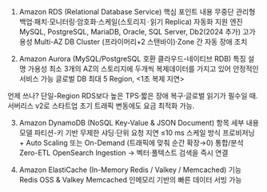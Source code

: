 1. Amazon RDS (Relational Database Service)
   핵심 포인트	내용
   무중단 관리형	백업·패치·모니터링·암호화·스케일(스토리지 · 읽기 Replica) 자동화
   지원 엔진	MySQL, PostgreSQL, MariaDB, Oracle, SQL Server, Db2(2024 추가)
   고가용성	Multi-AZ DB Cluster (프라이머리+2 스탠바이)·Zone 간 자동 장애 조치

2. Amazon Aurora (MySQL/PostgreSQL 호환 클라우드-네이티브 RDB)
   특징	설명
   가용성 최소 3개의 AZ의 스토리지에 두개씩 복제데이터를 가지고 있어 안정적인 서비스 가능
   글로벌 DB	최대 5 Region, <1초 복제 지연>

언제 쓰나?
단일-Region RDS보다 높은 TPS·짧은 장애 복구·글로벌 읽기가 필수일 때. 서버리스 v2로 스타트업 초기 트래픽 변동에도 요금 최적화 가능.

3. Amazon DynamoDB (NoSQL Key-Value & JSON Document)
   항목	세부 내용
   모델	파티션-키 기반 무제한 샤딩·단위 요청 지연 ≤10 ms
   스케일 방식	프로비저닝 + Auto Scaling 또는 On-Demand (트래픽에 맞춰 순간 확장→0)
   통합/분석	Zero-ETL OpenSearch Ingestion → 벡터·풀텍스트 검색을 즉시 연결


4. Amazon ElastiCache (In-Memory Redis / Valkey / Memcached)
   기능	Redis OSS & Valkey	Memcached
   인메모리 기반의 빠른 데이터 서빙 가능